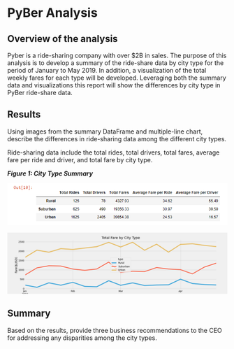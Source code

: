 # PyBer Analysis

## Overview of the analysis

Pyber is a ride-sharing company with over $2B in sales.  The purpose of this analysis is to develop a summary of the ride-share data by city type for the period of January to May 2019.  In addition, a visualization of the total weekly fares for each type will be developed.  Leveraging both the summary data and visualizations this report will show the differences by city type in PyBer ride-share data.  


## Results
Using images from the summary DataFrame and multiple-line chart, describe the differences in ride-sharing data among the different city types.

Ride-sharing data include the total rides, total drivers, total fares, average fare per ride and driver, and total fare by city type.

**_Figure 1: City Type Summary_**

![City Type Summary](/resources/City_Type_Summary_df.png)

![City Type Summary](/analysis/Total_Fare_by_city_Type.png)



## Summary
Based on the results, provide three business recommendations to the CEO for addressing any disparities among the city types.
